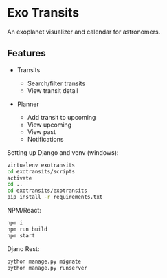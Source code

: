 # Exo Transits

An exoplanet visualizer and calendar for astronomers.

## Features
- Transits
    - Search/filter transits
    - View transit detail

- Planner
    - Add transit to upcoming
    - View upcoming
    - View past
    - Notifications

Setting up Django and venv (windows): 
```bash
virtualenv exotransits
cd exotransits/scripts
activate
cd ..
cd exotransits/exotransits
pip install -r requirements.txt
```

NPM/React:
```bash
npm i
npm run build
npm start
```

Djano Rest:
```bash
python manage.py migrate
python manage.py runserver
```
